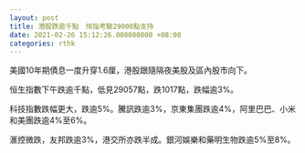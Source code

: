 ```yaml
---
layout: post
title: 港股跌逾千點　恒指考驗29000點支持
date: 2021-02-26 15:12:26.000000000 +08:00
categories: rthk
---
```


美國10年期債息一度升穿1.6厘，港股跟隨隔夜美股及區內股市向下。

恒生指數下午跌逾千點，低見29057點，跌1017點，跌幅逾3%。

科技指數跌幅更大，跌逾5%。騰訊跌逾3%，京東集團跌逾4%，阿里巴巴、小米和美團跌逾4%至6%。

滙控微跌，友邦跌逾3%，港交所亦跌半成。銀河娛樂和藥明生物跌逾5%至8%。
